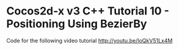 Cocos2d-x v3 C++ Tutorial 10 - Positioning Using BezierBy
=========================================================

Code for the following video tutorial http://youtu.be/IoQkV51Lx4M
